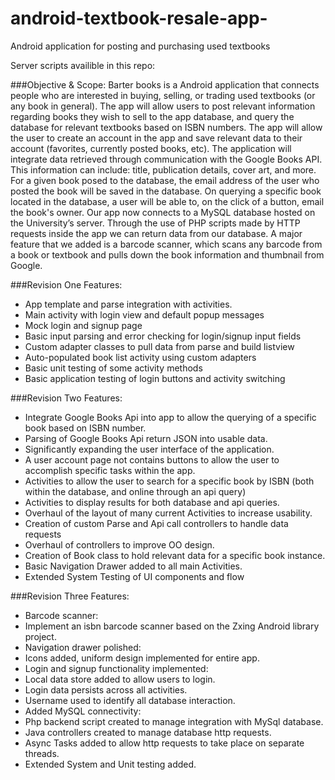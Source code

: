 # android-textbook-resale-app-
Android application for posting and purchasing used textbooks

Server scripts availible in this repo: 

###Objective & Scope: 
Barter books is a Android application that connects people who are interested in buying, selling, or trading used textbooks (or any book in general). The app will allow users to post relevant information regarding books they wish to sell to the app database, and query the database for relevant textbooks based on ISBN numbers. The app will allow the user to create an account in the app and save relevant data to their account (favorites, currently posted books, etc). The application will integrate data retrieved through communication with the Google Books API. This information can include: title, publication details, cover art, and more. For a given book posed to the database, the email address of the user who posted the book will be saved in the database. On querying a specific book located in the database, a user will be able to, on the click of a button, email the book's owner. Our app now connects to a MySQL database hosted on the University’s server. Through the use of PHP scripts made by HTTP requests inside the app we can return data from our database. A major feature that we added is a barcode scanner, which scans any barcode from a book or textbook and pulls down the book information and thumbnail from Google.


###Revision One Features:
 * App template and parse integration with activities.
 * Main activity with login view and default popup messages
 * Mock login and signup page
 * Basic input parsing and error checking for login/signup input fields
 * Custom adapter classes to pull data from parse and build listview
 * Auto-populated book list activity using custom adapters
 * Basic unit testing of some activity methods
 * Basic application testing of login buttons and activity switching

###Revision Two Features:
 * Integrate Google Books Api into app to allow the querying of a specific book based on ISBN number.
 * Parsing of Google Books Api return JSON into usable data.
 * Significantly expanding the user interface of the application.
 * A user account page not contains buttons to allow the user to accomplish specific tasks within the app.
 * Activities to allow the user to search for a specific book by ISBN (both within the database, and online through an api query)
 * Activities to display results for both database and api queries.
 * Overhaul of the layout of many current Activities to increase usability.
 * Creation of custom Parse and Api call controllers to handle data requests
 * Overhaul of controllers to improve OO design.
 * Creation of Book class to hold relevant data for a specific book instance.
 * Basic Navigation Drawer added to all main Activities.
 * Extended System Testing of UI components and flow

###Revision Three Features:
 * Barcode scanner:
 * Implement an isbn barcode scanner based on the Zxing Android library project.
 * Navigation drawer polished:
 * Icons added, uniform design implemented for entire app.
 * Login and signup functionality implemented:
 * Local data store added to allow users to login.
 * Login data persists across all activities.
 * Username used to identify all database interaction.
 * Added MySQL connectivity:
 * Php backend script created to manage integration with MySql database.
 * Java controllers created to manage database http requests.
 * Async Tasks added to allow http requests to take place on separate threads.
 * Extended System and Unit testing added.
